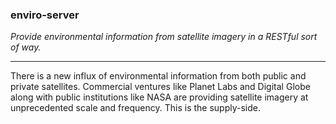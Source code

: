 ### enviro-server

*Provide environmental information from satellite imagery in a RESTful sort of way.*

-----------------------

There is a new influx of environmental information from both public and private satellites.  Commercial ventures like Planet Labs and Digital Globe along with public institutions like NASA are providing satellite imagery at unprecedented scale and frequency.  This is the supply-side.  
